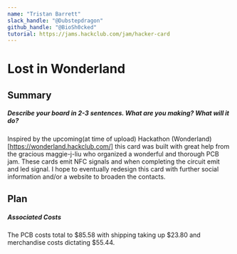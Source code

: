 ```yaml
---
name: "Tristan Barrett"
slack_handle: "@Dubstepdragon"
github_handle: "@BioSh0cked"
tutorial: https://jams.hackclub.com/jam/hacker-card
---
```


# Lost in Wonderland
## Summary
##### Describe your board in 2-3 sentences. What are you making? What will it do?
Inspired by the upcoming(at time of upload) Hackathon (Wonderland)[https://wonderland.hackclub.com/] this card was built with great help from the gracious maggie-j-liu who organized a wonderful and thorough PCB jam. 
These cards emit NFC signals and when completing the circuit emit and led signal. I hope to eventually redesign this card with further social information and/or a website to broaden the contacts.  

## Plan
##### Associated Costs
The PCB costs total to $85.58 with shipping taking up $23.80 and merchandise costs dictating $55.44.
